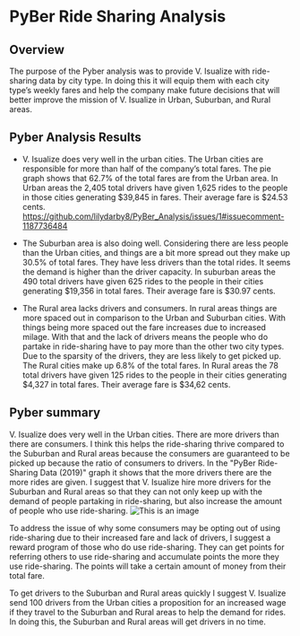 # PyBer Ride Sharing Analysis

## Overview 
   The purpose of the Pyber analysis was to provide V. Isualize with ride-sharing data by city type. In doing this it will equip them with each city type’s weekly fares and help the company make future decisions that will better improve the mission of V. Isualize in Urban, Suburban, and Rural areas.

## Pyber Analysis Results

-	V. Isualize does very well in the urban cities. The Urban cities are responsible for more than half of the company’s total fares. The pie graph shows that 62.7% of the total fares are from the Urban area. In Urban areas the 2,405 total drivers have given 1,625 rides to the people in those cities generating $39,845 in fares. Their average fare is $24.53 cents.  https://github.com/lilydarby8/PyBer_Analysis/issues/1#issuecomment-1187736484








-	The Suburban area is also doing well. Considering there are less people than the Urban cities, and things are a bit more spread out they make up 30.5% of total fares. They have less drivers than the total rides. It seems the demand is higher than the driver capacity. In suburban areas the 490 total drivers have given 625 rides to the people in their cities generating $19,356 in total fares. Their average fare is $30.97 cents.


-	The Rural area lacks drivers and consumers. In rural areas things are more spaced out in comparison to the Urban and Suburban cities. With things being more spaced out the fare increases due to increased milage. With that and the lack of drivers means the people who do partake in ride-sharing have to pay more than the other two city types. Due to the sparsity of the drivers, they are less likely to get picked up. The Rural cities make up 6.8% of the total fares. In Rural areas the 78 total drivers have given 125 rides to the people in their cities generating $4,327 in total fares. Their average fare is $34,62 cents. 

## Pyber summary
V. Isualize does very well in the Urban cities. There are more drivers than there are consumers. I think this helps the ride-sharing thrive compared to the Suburban and Rural areas because the consumers are guaranteed to be picked up because the ratio of consumers to drivers. In the "PyBer Ride-Sharing Data (2019)" graph it shows that the more drivers there are the more rides are given. I suggest that V. Isualize hire more drivers for the Suburban and Rural areas so that they can not only keep up with the demand of people partaking in ride-sharing, but also increase the amount of people who use ride-sharing. ![This is an image](https://github.com/lilydarby8/PyBer_Analysis/issues/1#issue-1308227900)

To address the issue of why some consumers may be opting out of using ride-sharing due to their increased fare and lack of drivers, I suggest a reward program of those who do use ride-sharing. They can get points for referring others to use ride-sharing and accumulate points the more they use ride-sharing. The points will take a certain amount of money from their total fare.

To get drivers to the Suburban and Rural areas quickly I suggest V. Isualize send 100 drivers from the Urban cities a proposition for an increased wage if they travel to the Suburban and Rural areas to help the demand for rides. In doing this, the Suburban and Rural areas will get drivers in no time.
